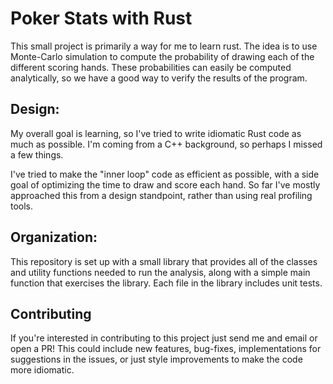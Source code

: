 # Poker Stats with Rust

This small project is primarily a way for me to learn rust. The idea is to use Monte-Carlo simulation to compute the probability of drawing each of the different scoring hands. These probabilities can easily be computed analytically, so we have a good way to verify the results of the program.

## Design:

My overall goal is learning, so I've tried to write idiomatic Rust code as much as possible. I'm coming from a C++ background, so perhaps I missed a few things.

I've tried to make the "inner loop" code as efficient as possible, with a side goal of optimizing the time to draw and score each hand. So far I've mostly approached this from a design standpoint, rather than using real profiling tools.

## Organization:

This repository is set up with a small library that provides all of the classes and utility functions needed to run the analysis, along with a simple main function that exercises the library. Each file in the library includes unit tests.

## Contributing

If you're interested in contributing to this project just send me and email or open a PR! This could include new features, bug-fixes, implementations for suggestions in the issues, or just style improvements to make the code more idiomatic.
